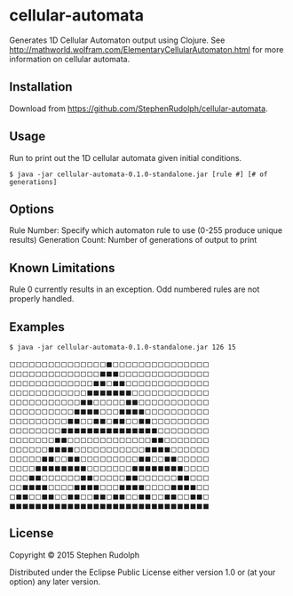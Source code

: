 # cellular-automata

Generates 1D Cellular Automaton output using Clojure.
See http://mathworld.wolfram.com/ElementaryCellularAutomaton.html for more information on cellular automata. 

## Installation

Download from https://github.com/StephenRudolph/cellular-automata.

## Usage

Run to print out the 1D cellular automata given initial conditions. 

    $ java -jar cellular-automata-0.1.0-standalone.jar [rule #] [# of generations]

## Options

Rule Number: Specify which automaton rule to use (0-255 produce unique results)
Generation Count: Number of generations of output to print

## Known Limitations
Rule 0 currently results in an exception.
Odd numbered rules are not properly handled.

## Examples

    $ java -jar cellular-automata-0.1.0-standalone.jar 126 15

◻◻◻◻◻◻◻◻◻◻◻◻◻◻◻◼◻◻◻◻◻◻◻◻◻◻◻◻◻◻◻
◻◻◻◻◻◻◻◻◻◻◻◻◻◻◼◼◼◻◻◻◻◻◻◻◻◻◻◻◻◻◻
◻◻◻◻◻◻◻◻◻◻◻◻◻◼◼◻◼◼◻◻◻◻◻◻◻◻◻◻◻◻◻
◻◻◻◻◻◻◻◻◻◻◻◻◼◼◼◼◼◼◼◻◻◻◻◻◻◻◻◻◻◻◻
◻◻◻◻◻◻◻◻◻◻◻◼◼◻◻◻◻◻◼◼◻◻◻◻◻◻◻◻◻◻◻
◻◻◻◻◻◻◻◻◻◻◼◼◼◼◻◻◻◼◼◼◼◻◻◻◻◻◻◻◻◻◻
◻◻◻◻◻◻◻◻◻◼◼◻◻◼◼◻◼◼◻◻◼◼◻◻◻◻◻◻◻◻◻
◻◻◻◻◻◻◻◻◼◼◼◼◼◼◼◼◼◼◼◼◼◼◼◻◻◻◻◻◻◻◻
◻◻◻◻◻◻◻◼◼◻◻◻◻◻◻◻◻◻◻◻◻◻◼◼◻◻◻◻◻◻◻
◻◻◻◻◻◻◼◼◼◼◻◻◻◻◻◻◻◻◻◻◻◼◼◼◼◻◻◻◻◻◻
◻◻◻◻◻◼◼◻◻◼◼◻◻◻◻◻◻◻◻◻◼◼◻◻◼◼◻◻◻◻◻
◻◻◻◻◼◼◼◼◼◼◼◼◻◻◻◻◻◻◻◼◼◼◼◼◼◼◼◻◻◻◻
◻◻◻◼◼◻◻◻◻◻◻◼◼◻◻◻◻◻◼◼◻◻◻◻◻◻◼◼◻◻◻
◻◻◼◼◼◼◻◻◻◻◼◼◼◼◻◻◻◼◼◼◼◻◻◻◻◼◼◼◼◻◻
◻◼◼◻◻◼◼◻◻◼◼◻◻◼◼◻◼◼◻◻◼◼◻◻◼◼◻◻◼◼◻
◼◼◼◼◼◼◼◼◼◼◼◼◼◼◼◼◼◼◼◼◼◼◼◼◼◼◼◼◼◼◼

## License

Copyright © 2015 Stephen Rudolph

Distributed under the Eclipse Public License either version 1.0 or (at
your option) any later version.
